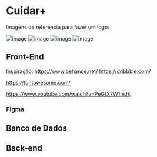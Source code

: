 # Cuidar+

Imagens de referencia para fazer um logo:

![image](https://github.com/user-attachments/assets/4aeac5ad-3362-422f-9134-216802ef4169)
![image](https://github.com/user-attachments/assets/a7aea9a4-de65-4cae-971b-758a1c927735)
![image](https://github.com/user-attachments/assets/4175d477-42c4-4108-b7b1-b185c0f5b5d0)
![image](https://github.com/user-attachments/assets/6f3c918d-97d0-4d2b-903a-84422c122163)

## Front-End

Inspiração: https://www.behance.net/ https://dribbble.com/

https://fontawesome.com/

https://www.youtube.com/watch?v=PeGfX7W1mJk

### Figma


## Banco de Dados

## Back-end
